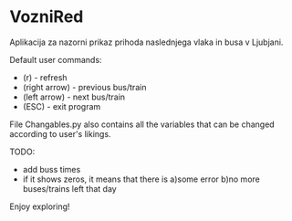 # VozniRed
Aplikacija za nazorni prikaz prihoda naslednjega vlaka in busa v Ljubjani.

Default user commands:
 - (r) - refresh
 - (right arrow) - previous bus/train
 - (left arrow) - next bus/train
 - (ESC) - exit program


File Changables.py also contains all the variables that can be changed according to user's likings. 


TODO:
 - add buss times
 - if it shows zeros, it means that there is a)some error b)no more buses/trains left that day
 

Enjoy exploring!

